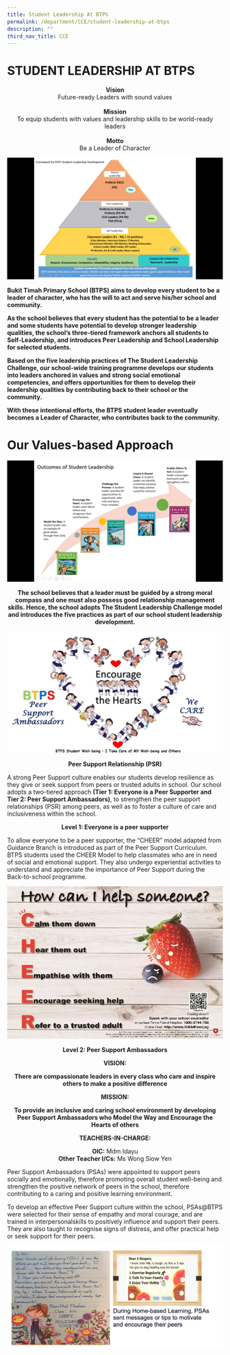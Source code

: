 ```yaml
---
title: Student Leadership At BTPS
permalink: /department/CCE/student-leadership-at-btps
description: ""
third_nav_title: CCE
---
```

# STUDENT LEADERSHIP AT BTPS

<center> <Strong> Vision </strong>
<br>Future-ready Leaders with sound values
<br>
<br>
<strong> Mission </strong>
<br>To equip students with values and leadership skills to be world-ready leaders
<br>
<br>
<strong> Motto</strong>
<br>Be a Leader of Character </center>


![](/images/CCE1.png)

<strong>Bukit Timah Primary School (BTPS) aims to develop every student to be a leader of character, who has the will to act and serve his/her school and community.

As the school believes that every student has the potential to be a leader and some students have potential to develop stronger leadership qualities, the school’s three-tiered framework anchors all students to Self-Leadership, and introduces Peer Leadership and School Leadership for selected students.

Based on the five leadership practices of The Student Leadership Challenge, our school-wide training programme develops our students into leaders anchored in values and strong social emotional competencies, and offers opportunities for them to develop their leadership qualities by contributing back to their school or the community.

With these intentional efforts, the BTPS student leader eventually becomes a Leader of Character, who contributes back to the community.</strong>

# Our Values-based Approach

![](/images/CCE2.png)

<strong><center>The school believes that a leader must be guided by a strong moral compass and one must also possess good relationship management skills. Hence, the school adopts The Student Leadership Challenge model and introduces the five practices as part of our school student leadership development.</strong></center>

![](/images/CCE4.jpeg)

<strong><center>Peer Support Relationship (PSR)</strong></center>

A strong Peer Support culture enables our students develop resilience as they give or seek support from peers or trusted adults in school. Our school adopts a two-tiered approach **(Tier 1: Everyone is a Peer Supporter and Tier 2: Peer Support Ambassadors)**, to strengthen the peer support relationships (PSR) among peers, as well as to foster a culture of care and inclusiveness within the school.


<strong><center>Level 1: Everyone is a peer supporter</strong></center>

To allow everyone to be a peer supporter, the “CHEER” model adapted from Guidance Branch is introduced as part of the Peer Support Curriculum. BTPS students used the      CHEER Model to help classmates who are in need of social and emotional support. They also undergo experiential activities to understand and appreciate the importance of Peer Support during the Back-to-school programme.

![](/images/CCE5.jpeg)

<strong><center>Level 2: Peer Support Ambassadors

VISION:

There are compassionate leaders in every class who care and inspire others to make a positive difference


 

MISSION:
	
To provide an inclusive and caring school environment by developing Peer Support Ambassadors who Model the Way and Encourage the Hearts of others</strong></center>


<strong><center>TEACHERS-IN-CHARGE:</strong></center>

<strong><center>OIC:</strong> Mdm Idayu </center>
<strong><center>Other Teacher I/Cs:</strong> Ms Wong Siow Yen </center>

 
Peer Support Ambassadors (PSAs) were appointed to support peers socially and emotionally, therefore promoting overall student well-being and strengthen the positive network of peers in the school, therefore contributing to a caring and positive learning environment. 

To develop an effective Peer Support culture within the school, PSAs@BTPS were selected for their sense of empathy and moral courage, and are trained in  interpersonalskills to positively influence and support their peers. They are also taught to recognise signs of distress, and offer practical help or seek support for their peers. 

![](/images/student%20leadership.png)
